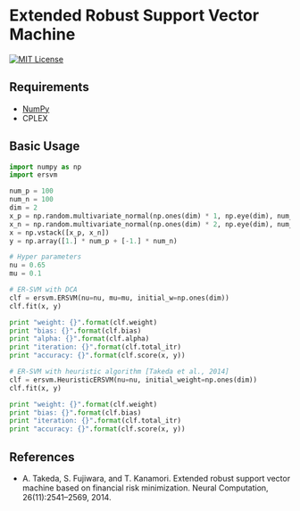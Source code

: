 # Extended Robust Support Vector Machine

[![MIT License](http://img.shields.io/badge/license-MIT-blue.svg?style=flat)](LICENSE)

## Requirements

* [NumPy](http://www.numpy.org/)
* CPLEX

## Basic Usage

```python
import numpy as np
import ersvm

num_p = 100
num_n = 100
dim = 2
x_p = np.random.multivariate_normal(np.ones(dim) * 1, np.eye(dim), num_p)
x_n = np.random.multivariate_normal(np.ones(dim) * 2, np.eye(dim), num_n)
x = np.vstack([x_p, x_n])
y = np.array([1.] * num_p + [-1.] * num_n)

# Hyper parameters
nu = 0.65
mu = 0.1

# ER-SVM with DCA
clf = ersvm.ERSVM(nu=nu, mu=mu, initial_w=np.ones(dim))
clf.fit(x, y)

print "weight: {}".format(clf.weight)
print "bias: {}".format(clf.bias)
print "alpha: {}".format(clf.alpha)
print "iteration: {}".format(clf.total_itr)
print "accuracy: {}".format(clf.score(x, y))

# ER-SVM with heuristic algorithm [Takeda et al., 2014]
clf = ersvm.HeuristicERSVM(nu=nu, initial_weight=np.ones(dim))
clf.fit(x, y)

print "weight: {}".format(clf.weight)
print "bias: {}".format(clf.bias)
print "iteration: {}".format(clf.total_itr)
print "accuracy: {}".format(clf.score(x, y))
```

## References

* A. Takeda, S. Fujiwara, and T. Kanamori. Extended robust support vector machine based on financial risk minimization. Neural Computation, 26(11):2541–2569, 2014.
